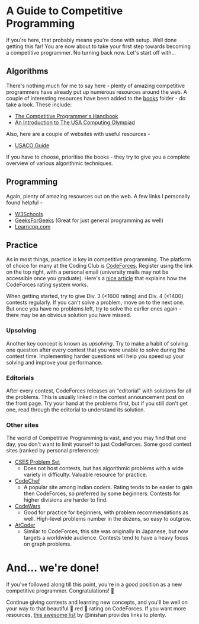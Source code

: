 # A Guide to Competitive Programming

If you're here, that probably means you're done with setup. Well done getting this far! You are now about to take your first step towards becoming a competitive programmer. No turning back now. Let's start off with...

Algorithms
----------

There's nothing much for me to say here - plenty of amazing competitive programmers have already put up numerous resources around the web. A couple of interesting resources have been added to the [books](books/) folder - do take a look. These include:
- [The Competitive Programmer's Handbook](books/Competitive%20Programmer’s%20Handbook.pdf)
- [An Introduction to The USA Computing Olympiad](books/An%20Introduction%20to%20The%20USA%20Computing%20Olympiad.pdf)

Also, here are a couple of websites with useful resources -
- [USACO Guide](https://usaco.guide)

If you have to choose, prioritise the books - they try to give you a complete overview of various algorithmic techniques.

Programming
-----------

Again, plenty of amazing resources out on the web. A few links I personally found helpful -
- [W3Schools](https://www.w3schools.com/)
- [GeeksForGeeks](https://geeksforgeeks.org) (Great for just general programming as well)
- [Learncpp.com](https://www.learncpp.com/)

Practice
--------

As in most things, practice is key in competitive programming. The platform of choice for many at the Coding Club is [CodeForces](https://codeforces.com). Register using the link on the top right, with a personal email (university mails may not be accessible once you graduate). Here's a [nice article](https://codeforces.com/blog/entry/68288) that explains how the CodeForces rating system works.

When getting started, try to give Div. 3 (<1600 rating) and Div. 4 (<1400) contests regularly. If you can't solve a problem, move on to the next one. But once you have no problems left, try to solve the earlier ones again - there may be an obvious solution you have missed.

### Upsolving

Another key concept is known as _upsolving_. Try to make a habit of solving one question after every contest that you were unable to solve during the contest time. Implementing harder questions will help you speed up your solving and improve your performance. 

### Editorials

After every contest, CodeForces releases an "editorial" with solutions for all the problems. This is usually linked in the contest announcement post on the front page. Try your hand at the problems first, but if you still don't get one, read through the editorial to understand its solution.

### Other sites

The world of Competitive Programming is vast, and you may find that one day, you don't want to limit yourself to just CodeForces. Some good contest sites (ranked by personal preference):

- [CSES Problem Set](https://cses.fi/problemset/)
    - Does not host contests, but has algorithmic problems with a wide variety in difficulty. Valuable resource for practice.
- [CodeChef](https://www.codechef.com)
    - A popular site among Indian coders. Rating tends to be easier to gain then CodeForces, so preferred by some beginners. Contests for higher divisions are harder to find.
- [CodeWars](https://www.codewars.com)
    - Good for practice for beginners, with problem recommendations as well. High-level problems number in the dozens, so easy to outgrow.
- [AtCoder](https://atcoder.jp)
    - Similar to CodeForces, this site was originally in Japanese, but now targets a worldwide audience. Contests tend to have a heavy focus on graph problems.

# And... we're done!

If you've followed along till this point, you're in a good position as a new competitive programmer.  Congratulations! 🎉

Continue giving contests and learning new concepts, and you'll be well on your way to that beautiful  🔴 red 🔴 rating on CodeForces. If you want more resources, [this awesome list](https://github.com/lnishan/awesome-competitive-programming) by @inishan provides links to plenty.